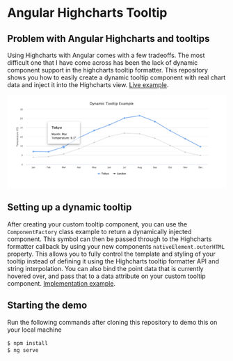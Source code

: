 # Angular Highcharts Tooltip

## Problem with Angular Highcharts and tooltips

Using Highcharts with Angular comes with a few tradeoffs. The most difficult one that I have come across has been the lack of dynamic component support in the highcharts tooltip formatter. This repository shows you how to easily create a dynamic tooltip component with real chart data and inject it into the Highcharts view.
[Live example](https://angular-highcharts-tooltip.netlify.app/).

![dynamic chart tooltip example](./readme-screenshot.png)

## Setting up a dynamic tooltip

After creating your custom tooltip component, you can use the `ComponentFactory` class example to return a dynamically injected component. This symbol can then be passed through to the Highcharts formatter callback by using your new components `nativeElement.outerHTML` property. This allows you to fully control the template and styling of your tooltip instead of defining it using the Highcharts tooltip formatter API and string interpolation. You can also bind the point data that is currently hovered over, and pass that to a data attribute on your custom tooltip component.
[Implementation example](https://github.com/areknow/angular-highcharts-tooltip/blob/master/src/app/chart/chart.component.ts#L58).

## Starting the demo

Run the following commands after cloning this repository to demo this on your local machine

```
$ npm install
$ ng serve
```
